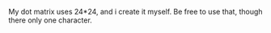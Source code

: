 My dot matrix uses 24*24, and i create it myself. Be free to use that, though there only one character.